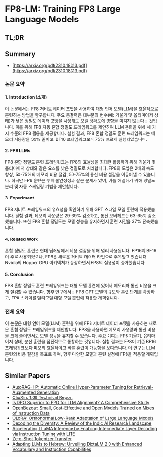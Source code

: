 # FP8-LM: Training FP8 Large Language Models
## TL;DR
## Summary
- [https://arxiv.org/pdf/2310.18313.pdf](https://arxiv.org/pdf/2310.18313.pdf)

### 논문 요약

#### 1. Introduction (소개)

이 논문에서는 FP8 저비트 데이터 포맷을 사용하여 대형 언어 모델(LLM)을 효율적으로 훈련하는 방법을 탐구합니다. 주요 통찰력은 대부분의 변수(예: 기울기 및 옵티마이저 상태)가 낮은 정밀도 데이터 포맷을 사용해도 모델 정확도에 영향을 미치지 않는다는 것입니다. 이를 위해 FP8 자동 혼합 정밀도 프레임워크를 제안하여 LLM 훈련을 위해 세 가지 수준의 FP8 활용을 제공합니다. 실험 결과, FP8 혼합 정밀도 훈련 프레임워크는 메모리 사용량을 39% 줄이고, BF16 프레임워크보다 75% 빠르게 실행되었습니다.

#### 2. FP8 LLMs

FP8 혼합 정밀도 훈련 프레임워크는 FP8의 효율성을 최대한 활용하기 위해 기울기 및 옵티마이저 상태와 같은 요소를 낮은 정밀도로 처리합니다. FP8의 도입은 2배의 속도 향상, 50-75%의 메모리 비용 절감, 50-75%의 통신 비용 절감을 이끌어낼 수 있습니다. 하지만 FP8 훈련은 수치 불안정성과 같은 문제가 있어, 이를 해결하기 위해 정밀도 분리 및 자동 스케일링 기법을 제안합니다.

#### 3. Experiment

FP8 저비트 프레임워크의 유효성을 확인하기 위해 GPT 스타일 모델 훈련에 적용했습니다. 실험 결과, 메모리 사용량은 29-39% 감소하고, 통신 오버헤드는 63-65% 감소했습니다. 또한 FP8 혼합 정밀도는 모델 성능을 유지하면서 훈련 시간을 37% 단축했습니다.

#### 4. Related Work

혼합 정밀도 훈련은 현대 딥러닝에서 비용 절감을 위해 널리 사용됩니다. FP16과 BF16이 주로 사용되었으나, FP8은 새로운 저비트 데이터 타입으로 주목받고 있습니다. Nvidia의 Hopper GPU 아키텍처가 등장하면서 FP8의 실용성이 증가했습니다.

#### 5. Conclusion

FP8 혼합 정밀도 훈련 프레임워크는 대형 모델 훈련에 있어서 메모리와 통신 비용을 크게 절감할 수 있습니다. 향후 연구에서는 FP8 GPT 모델의 규모와 훈련 단계를 확장하고, FP8 스키마를 멀티모달 대형 모델 훈련에 적용할 계획입니다.

### 전체 요약

이 논문은 대형 언어 모델(LLM) 훈련을 위해 FP8 저비트 데이터 포맷을 사용하는 새로운 혼합 정밀도 프레임워크를 제안합니다. FP8을 사용하면 메모리 사용량과 통신 비용을 크게 줄이면서도 모델 성능을 유지할 수 있습니다. 주요 기여는 FP8 기울기, 옵티마이저 상태, 분산 훈련을 점진적으로 통합하는 것입니다. 실험 결과는 FP8이 기존 BF16 프레임워크보다 메모리 효율적이고 빠른 훈련이 가능함을 보여줍니다. 이 연구는 LLM 훈련의 비용 절감을 목표로 하며, 향후 다양한 모델과 훈련 설정에 FP8을 적용할 계획입니다.

## Similar Papers
- [AutoRAG-HP: Automatic Online Hyper-Parameter Tuning for Retrieval-Augmented Generation](2406.19251.md)
- [ChuXin: 1.6B Technical Report](2405.04828.md)
- [Is DPO Superior to PPO for LLM Alignment? A Comprehensive Study](2404.10719.md)
- [OpenBezoar: Small, Cost-Effective and Open Models Trained on Mixes of Instruction Data](2404.12195.md)
- [OLoRA: Orthonormal Low-Rank Adaptation of Large Language Models](2406.01775.md)
- [Decoding the Diversity: A Review of the Indic AI Research Landscape](2406.09559.md)
- [Accelerating LLaMA Inference by Enabling Intermediate Layer Decoding via Instruction Tuning with LITE](2310.18581.md)
- [Zero-Shot Tokenizer Transfer](2405.07883.md)
- [Adapting LLMs to Hebrew: Unveiling DictaLM 2.0 with Enhanced Vocabulary and Instruction Capabilities](2407.07080.md)
